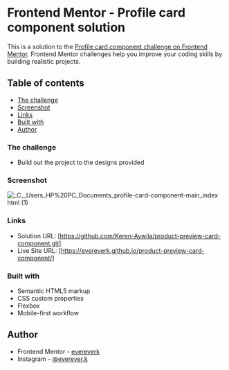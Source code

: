 # Frontend Mentor - Profile card component solution

This is a solution to the [Profile card component challenge on Frontend Mentor](https://www.frontendmentor.io/challenges/profile-card-component-cfArpWshJ). Frontend Mentor challenges help you improve your coding skills by building realistic projects. 

## Table of contents

  - [The challenge](#the-challenge)
  - [Screenshot](#screenshot)
  - [Links](#links)
  - [Built with](#built-with)
- [Author](#author)

### The challenge

- Build out the project to the designs provided

### Screenshot

 ![_C__Users_HP%20PC_Documents_profile-card-component-main_index html (1)](https://user-images.githubusercontent.com/109693496/184925846-88597168-a075-416b-b227-337d5bbb9ccf.png)



### Links

- Solution URL: [https://github.com/Keren-Aywila/product-preview-card-component.git]
- Live Site URL: [https://evereverk.github.io/product-preview-card-component/]

### Built with

- Semantic HTML5 markup
- CSS custom properties
- Flexbox
- Mobile-first workflow

## Author

- Frontend Mentor - [evereverk](https://www.frontendmentor.io/profile/evereverk)
- Instagram - [@everever.k](https://www.instagram.com/everever.k)
